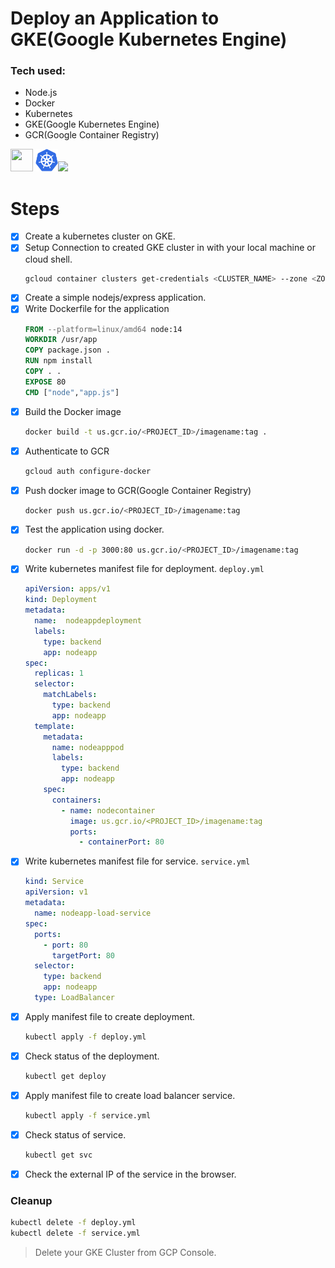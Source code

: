 # Deploy an Application to GKE(Google Kubernetes Engine) 
### Tech used:
- Node.js
- Docker
- Kubernetes
- GKE(Google Kubernetes Engine)
- GCR(Google Container Registry)

<p>
<img src="https://raw.githubusercontent.com/tush-tr/tush-tr/master/res/docker.gif" height="36" width="36" >
<img src="https://raw.githubusercontent.com/tush-tr/tush-tr/master/res/kubernetes.svg.png"  height="36" width="36" ><img src="https://raw.githubusercontent.com/tush-tr/tush-tr/master/res/social-icon-google-cloud-1200-630.png" height="36" >
</p>

# Steps
- [x] Create a kubernetes cluster on GKE.
- [x] Setup Connection to created GKE cluster in with your local machine or cloud shell.
    ```sh
    gcloud container clusters get-credentials <CLUSTER_NAME> --zone <ZONE> --project <PROJECT_ID>
    ```
- [x] Create a simple nodejs/express application.
- [x] Write Dockerfile for the application
    ```Dockerfile
    FROM --platform=linux/amd64 node:14
    WORKDIR /usr/app
    COPY package.json .
    RUN npm install
    COPY . .
    EXPOSE 80
    CMD ["node","app.js"]
    ```
- [x] Build the Docker image
    ```sh
    docker build -t us.gcr.io/<PROJECT_ID>/imagename:tag .
    ```
- [x] Authenticate to GCR
    ```sh
    gcloud auth configure-docker
    ```
- [x] Push docker image to GCR(Google Container Registry)
    ```sh
    docker push us.gcr.io/<PROJECT_ID>/imagename:tag
    ```
- [x] Test the application using docker.
    ```sh
    docker run -d -p 3000:80 us.gcr.io/<PROJECT_ID>/imagename:tag
    ```
- [x] Write kubernetes manifest file for deployment. ```deploy.yml```
    ```yml
    apiVersion: apps/v1
    kind: Deployment
    metadata:
      name:  nodeappdeployment
      labels:
        type: backend
        app: nodeapp
    spec:
      replicas: 1
      selector:
        matchLabels:
          type: backend
          app: nodeapp
      template:
        metadata:
          name: nodeapppod
          labels:
            type: backend
            app: nodeapp
        spec:
          containers:
            - name: nodecontainer
              image: us.gcr.io/<PROJECT_ID>/imagename:tag
              ports:
                - containerPort: 80
    ```
- [x] Write kubernetes manifest file for service. ```service.yml```
    ```yml
    kind: Service
    apiVersion: v1
    metadata:
      name: nodeapp-load-service
    spec:
      ports:
        - port: 80 
          targetPort: 80
      selector:
        type: backend
        app: nodeapp  
      type: LoadBalancer
    ```
- [x] Apply manifest file to create deployment.
    ```sh
    kubectl apply -f deploy.yml
    ```
- [x] Check status of the deployment.
    ```sh
    kubectl get deploy
    ```
- [x] Apply manifest file to create load balancer service.
    ```sh
    kubectl apply -f service.yml
    ```
- [x] Check status of service.
    ```sh
    kubectl get svc
    ```
- [x] Check the external IP of the service in the browser.

### Cleanup
```sh
kubectl delete -f deploy.yml
kubectl delete -f service.yml
```

> Delete your GKE Cluster from GCP Console.
